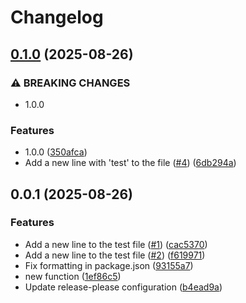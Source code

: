 # Changelog

## [0.1.0](https://github.com/chihiro-adachi/release-please/compare/0.0.1...0.1.0) (2025-08-26)


### ⚠ BREAKING CHANGES

* 1.0.0

### Features

* 1.0.0 ([350afca](https://github.com/chihiro-adachi/release-please/commit/350afca690dbf552449f4070f8e05286d77f6e94))
* Add a new line with 'test' to the file ([#4](https://github.com/chihiro-adachi/release-please/issues/4)) ([6db294a](https://github.com/chihiro-adachi/release-please/commit/6db294aba3f53c0dd91f18ace33cbefb6555fa53))

## 0.0.1 (2025-08-26)


### Features

* Add a new line to the test file ([#1](https://github.com/chihiro-adachi/release-please/issues/1)) ([cac5370](https://github.com/chihiro-adachi/release-please/commit/cac5370c7082f7764449a00d551dd23354d81be3))
* Add a new line to the test file ([#2](https://github.com/chihiro-adachi/release-please/issues/2)) ([f619971](https://github.com/chihiro-adachi/release-please/commit/f6199713eee040323a157732e499adb2e19e55d2))
* Fix formatting in package.json ([93155a7](https://github.com/chihiro-adachi/release-please/commit/93155a7dcd4d0fdd089a148ea00bdc66463233a7))
* new function ([1ef86c5](https://github.com/chihiro-adachi/release-please/commit/1ef86c5874d8f2622998d45ed27495bdd821377d))
* Update release-please configuration ([b4ead9a](https://github.com/chihiro-adachi/release-please/commit/b4ead9a996c6959ec1a6971591844686859109a3))
